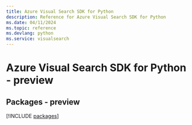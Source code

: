 ```yaml
---
title: Azure Visual Search SDK for Python
description: Reference for Azure Visual Search SDK for Python
ms.date: 04/11/2024
ms.topic: reference
ms.devlang: python
ms.service: visualsearch
---
```

# Azure Visual Search SDK for Python - preview
## Packages - preview
[!INCLUDE [packages](visual-search-index.md)]